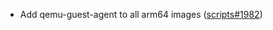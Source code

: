 - Add qemu-guest-agent to all arm64 images ([scripts#1982](https://github.com/flatcar/scripts/pull/1982))
